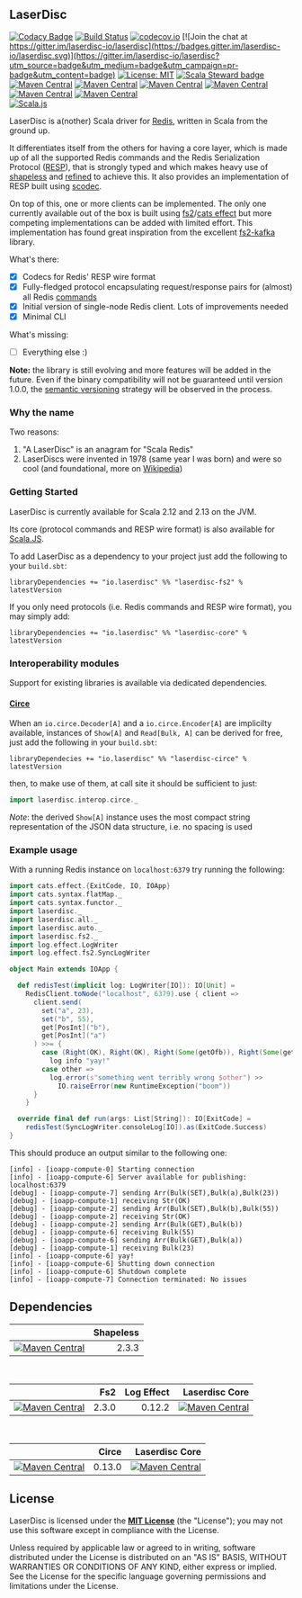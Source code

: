 ## LaserDisc

[![Codacy Badge](https://api.codacy.com/project/badge/Grade/d548a2d7facc4e42b422940dbf5c8382)](https://app.codacy.com/app/barambani/laserdisc?utm_source=github.com&utm_medium=referral&utm_content=laserdisc-io/laserdisc&utm_campaign=Badge_Grade_Dashboard)
[![Build Status](https://travis-ci.org/laserdisc-io/laserdisc.svg?branch=master)](https://travis-ci.org/laserdisc-io/laserdisc)
[![codecov.io](https://codecov.io/github/laserdisc-io/laserdisc/coverage.svg?branch=master)](https://codecov.io/github/laserdisc-io/laserdisc?branch=master)
[![Join the chat at https://gitter.im/laserdisc-io/laserdisc](https://badges.gitter.im/laserdisc-io/laserdisc.svg)](https://gitter.im/laserdisc-io/laserdisc?utm_source=badge&utm_medium=badge&utm_campaign=pr-badge&utm_content=badge)
[![License: MIT](https://img.shields.io/badge/License-MIT-yellow.svg)](https://opensource.org/licenses/MIT)
[![Scala Steward badge](https://img.shields.io/badge/Scala_Steward-helping-blue.svg?style=flat&logo=data:image/png;base64,iVBORw0KGgoAAAANSUhEUgAAAA4AAAAQCAMAAAARSr4IAAAAVFBMVEUAAACHjojlOy5NWlrKzcYRKjGFjIbp293YycuLa3pYY2LSqql4f3pCUFTgSjNodYRmcXUsPD/NTTbjRS+2jomhgnzNc223cGvZS0HaSD0XLjbaSjElhIr+AAAAAXRSTlMAQObYZgAAAHlJREFUCNdNyosOwyAIhWHAQS1Vt7a77/3fcxxdmv0xwmckutAR1nkm4ggbyEcg/wWmlGLDAA3oL50xi6fk5ffZ3E2E3QfZDCcCN2YtbEWZt+Drc6u6rlqv7Uk0LdKqqr5rk2UCRXOk0vmQKGfc94nOJyQjouF9H/wCc9gECEYfONoAAAAASUVORK5CYII=)](https://scala-steward.org)
<br>
[![Maven Central](https://img.shields.io/maven-central/v/io.laserdisc/laserdisc-core_2.13.svg?label=laserdisc-core&colorB=orange)](https://index.scala-lang.org/laserdisc-io/laserdisc/laserdisc-core)
[![Maven Central](https://img.shields.io/maven-central/v/io.laserdisc/laserdisc-core_2.13.svg?label=laserdisc-core%20docs&colorB=orange)](https://javadoc.io/doc/io.laserdisc/laserdisc-core_2.13)
[![Maven Central](https://img.shields.io/maven-central/v/io.laserdisc/laserdisc-fs2_2.13.svg?label=laserdisc-fs2&colorB=blue)](https://index.scala-lang.org/laserdisc-io/laserdisc/laserdisc-fs2)
[![Maven Central](https://img.shields.io/maven-central/v/io.laserdisc/laserdisc-fs2_2.13.svg?label=laserdisc-fs2%20docs&colorB=blue)](https://javadoc.io/doc/io.laserdisc/laserdisc-fs2_2.13)
[![Maven Central](https://img.shields.io/maven-central/v/io.laserdisc/laserdisc-circe_2.13.svg?label=laserdisc-circe&colorB=darkgreen)](https://index.scala-lang.org/laserdisc-io/laserdisc/laserdisc-circe)
[![Maven Central](https://img.shields.io/maven-central/v/io.laserdisc/laserdisc-circe_2.13.svg?label=laserdisc-circe%20docs&colorB=darkgreen)](https://javadoc.io/doc/io.laserdisc/laserdisc-circe_2.13)
<br>
[![Scala.js](http://scala-js.org/assets/badges/scalajs-0.6.17.svg)](http://scala-js.org)

LaserDisc is a(nother) Scala driver for [Redis](https://redis.io/), written in Scala from the ground up.

It differentiates itself from the others for having a core layer, which is made up of all the supported Redis commands
and the Redis Serialization Protocol ([RESP](https://redis.io/topics/protocol)), that is strongly typed and which makes
heavy use of [shapeless](https://github.com/milessabin/shapeless) and [refined](https://github.com/fthomas/refined) to
achieve this. It also provides an implementation of RESP built using [scodec](http://scodec.org/).

On top of this, one or more clients can be implemented. The only one currently available out of the box is built using
[fs2](https://functional-streams-for-scala.github.io/fs2/)/[cats effect](https://typelevel.org/cats-effect/) but
more competing implementations can be added with limited effort. This implementation has found great inspiration from
the excellent [fs2-kafka](https://github.com/Spinoco/fs2-kafka/) library.

What's there:
- [x] Codecs for Redis' RESP wire format
- [x] Fully-fledged protocol encapsulating request/response pairs for (almost) all Redis [commands](https://redis.io/commands)
- [x] Initial version of single-node Redis client. Lots of improvements needed
- [x] Minimal CLI

What's missing:
- [ ] Everything else :)

**Note:** the library is still evolving and more features will be added in the future. Even if the binary compatibility will not be guaranteed until version 1.0.0, the [semantic versioning](https://semver.org/) strategy will be observed in the process.

### Why the name

Two reasons:
1. "A LaserDisc" is an anagram for "Scala Redis"
2. LaserDiscs were invented in 1978 (same year I was born) and were so cool (and foundational, more on [Wikipedia](https://en.wikipedia.org/wiki/LaserDisc))

### Getting Started

LaserDisc is currently available for Scala 2.12 and 2.13 on the JVM.

Its core (protocol commands and RESP wire format) is also available for [Scala.JS](http://www.scala-js.org/).

To add LaserDisc as a dependency to your project just add the following to your `build.sbt`:
```
libraryDependencies += "io.laserdisc" %% "laserdisc-fs2" % latestVersion
```

If you only need protocols (i.e. Redis commands and RESP wire format), you may simply add:
```
libraryDependencies += "io.laserdisc" %% "laserdisc-core" % latestVersion
```

### Interoperability modules

Support for existing libraries is available via dedicated dependencies.

#### [Circe](https://circe.github.io/circe/)

When an `io.circe.Decoder[A]` and a `io.circe.Encoder[A]` are implicilty available,
instances of `Show[A]` and `Read[Bulk, A]` can be derived for free,
just add the following in your `build.sbt`:

```
libraryDependecies += "io.laserdisc" %% "laserdisc-circe" % latestVersion 
```

then, to make use of them, at call site it should be sufficient to just:

```scala
import laserdisc.interop.circe._
```

*Note*: the derived `Show[A]` instance uses the most compact string representation
of the JSON data structure, i.e. no spacing is used

### Example usage
With a running Redis instance on `localhost:6379` try running the following:
```scala
import cats.effect.{ExitCode, IO, IOApp}
import cats.syntax.flatMap._
import cats.syntax.functor._
import laserdisc._
import laserdisc.all._
import laserdisc.auto._
import laserdisc.fs2._
import log.effect.LogWriter
import log.effect.fs2.SyncLogWriter

object Main extends IOApp {

  def redisTest(implicit log: LogWriter[IO]): IO[Unit] =
    RedisClient.toNode("localhost", 6379).use { client =>
      client.send(
        set("a", 23),
        set("b", 55),
        get[PosInt]("b"),
        get[PosInt]("a")
      ) >>= {
        case (Right(OK), Right(OK), Right(Some(getOfb)), Right(Some(getOfa))) if getOfb.value == 55 && getOfa.value == 23 =>
          log info "yay!"
        case other =>
          log.error(s"something went terribly wrong $other") >>
            IO.raiseError(new RuntimeException("boom"))
      }
    }

  override final def run(args: List[String]): IO[ExitCode] =
    redisTest(SyncLogWriter.consoleLog[IO]).as(ExitCode.Success)
}
```

This should produce an output similar to the following one:
```
[info] - [ioapp-compute-0] Starting connection
[info] - [ioapp-compute-6] Server available for publishing: localhost:6379
[debug] - [ioapp-compute-7] sending Arr(Bulk(SET),Bulk(a),Bulk(23))
[debug] - [ioapp-compute-1] receiving Str(OK)
[debug] - [ioapp-compute-2] sending Arr(Bulk(SET),Bulk(b),Bulk(55))
[debug] - [ioapp-compute-2] receiving Str(OK)
[debug] - [ioapp-compute-2] sending Arr(Bulk(GET),Bulk(b))
[debug] - [ioapp-compute-6] receiving Bulk(55)
[debug] - [ioapp-compute-6] sending Arr(Bulk(GET),Bulk(a))
[debug] - [ioapp-compute-1] receiving Bulk(23)
[info] - [ioapp-compute-6] yay!
[info] - [ioapp-compute-6] Shutting down connection
[info] - [ioapp-compute-6] Shutdown complete
[info] - [ioapp-compute-7] Connection terminated: No issues
```

## Dependencies

|      | Shapeless |
| ----:| ---------:|
| [![Maven Central](https://img.shields.io/maven-central/v/io.laserdisc/laserdisc-core_2.13.svg?label=laserdisc%20core&colorB=orange)](https://index.scala-lang.org/laserdisc-io/laserdisc/laserdisc-core) | 2.3.3 |

<br>

|      | Fs2 | Log Effect | Laserdisc Core |
| ----:| ---:| ----------:| --------------:|
| [![Maven Central](https://img.shields.io/maven-central/v/io.laserdisc/laserdisc-fs2_2.13.svg?label=laserdisc%20fs2&colorB=blue)](https://index.scala-lang.org/laserdisc-io/laserdisc/laserdisc-fs2) | 2.3.0 | 0.12.2 | [![Maven Central](https://img.shields.io/maven-central/v/io.laserdisc/laserdisc-core_2.13.svg?label=%20&colorB=orange)](https://index.scala-lang.org/laserdisc-io/laserdisc/laserdisc-core) |

<br>

|      | Circe | Laserdisc Core |
| ----:| -----:| --------------:|
| [![Maven Central](https://img.shields.io/maven-central/v/io.laserdisc/laserdisc-circe_2.13.svg?label=laserdisc%20circe&colorB=darkgreen)](https://index.scala-lang.org/laserdisc-io/laserdisc/laserdisc-circe) | 0.13.0 | [![Maven Central](https://img.shields.io/maven-central/v/io.laserdisc/laserdisc-core_2.13.svg?label=%20&colorB=orange)](https://index.scala-lang.org/laserdisc-io/laserdisc/laserdisc-core) |

## License

LaserDisc is licensed under the **[MIT License](LICENSE)** (the "License"); you may not use this software except in
compliance with the License.

Unless required by applicable law or agreed to in writing, software distributed under the License is distributed on an
"AS IS" BASIS, WITHOUT WARRANTIES OR CONDITIONS OF ANY KIND, either express or implied.
See the License for the specific language governing permissions and limitations under the License.
